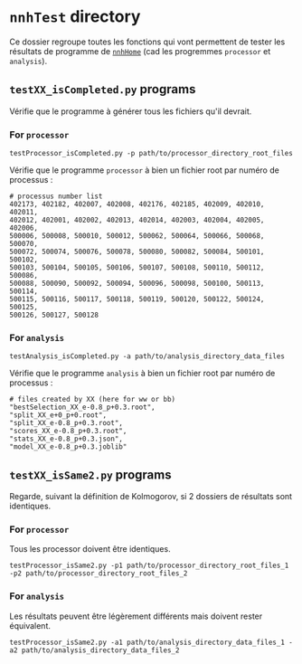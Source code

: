 # `nnhTest` directory

Ce dossier regroupe toutes les fonctions qui vont permettent de tester les résultats de programme de [`nnhHome`](../nnhHome) 
(cad les progremmes `processor` et `analysis`).

## `testXX_isCompleted.py` programs
Vérifie que le programme à générer tous les fichiers qu'il devrait.

### For `processor`

```
testProcessor_isCompleted.py -p path/to/processor_directory_root_files
```
Vérifie que le programme `processor` à bien un fichier root par numéro de processus :
```
# processus number list
402173, 402182, 402007, 402008, 402176, 402185, 402009, 402010, 402011, 
402012, 402001, 402002, 402013, 402014, 402003, 402004, 402005, 402006, 
500006, 500008, 500010, 500012, 500062, 500064, 500066, 500068, 500070, 
500072, 500074, 500076, 500078, 500080, 500082, 500084, 500101, 500102, 
500103, 500104, 500105, 500106, 500107, 500108, 500110, 500112, 500086, 
500088, 500090, 500092, 500094, 500096, 500098, 500100, 500113, 500114, 
500115, 500116, 500117, 500118, 500119, 500120, 500122, 500124, 500125, 
500126, 500127, 500128
```

### For `analysis`

```
testAnalysis_isCompleted.py -a path/to/analysis_directory_data_files
```
Vérifie que le programme `analysis` à bien un fichier root par numéro de processus :
```
# files created by XX (here for ww or bb)
"bestSelection_XX_e-0.8_p+0.3.root", 
"split_XX_e+0_p+0.root",
"split_XX_e-0.8_p+0.3.root",
"scores_XX_e-0.8_p+0.3.root",
"stats_XX_e-0.8_p+0.3.json",
"model_XX_e-0.8_p+0.3.joblib"
```

## `testXX_isSame2.py` programs
Regarde, suivant la définition de Kolmogorov, si 2 dossiers de résultats sont identiques.

### For `processor`
Tous les processor doivent être identiques.
```
testProcessor_isSame2.py -p1 path/to/processor_directory_root_files_1 -p2 path/to/processor_directory_root_files_2
```

### For `analysis`
Les résultats peuvent être légèrement différents mais doivent rester équivalent.
```
testProcessor_isSame2.py -a1 path/to/analysis_directory_data_files_1 -a2 path/to/analysis_directory_data_files_2
```
